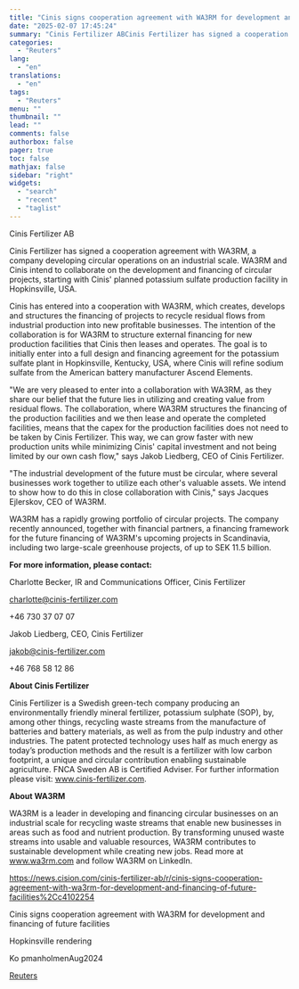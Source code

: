 ```yaml
---
title: "Cinis signs cooperation agreement with WA3RM for development and financing of future facilities"
date: "2025-02-07 17:45:24"
summary: "Cinis Fertilizer ABCinis Fertilizer has signed a cooperation agreement with WA3RM, a company developing circular operations on an industrial scale. WA3RM and Cinis intend to collaborate on the development and financing of circular projects, starting with Cinis' planned potassium sulfate production facility in Hopkinsville, USA.Cinis has entered into a cooperation..."
categories:
  - "Reuters"
lang:
  - "en"
translations:
  - "en"
tags:
  - "Reuters"
menu: ""
thumbnail: ""
lead: ""
comments: false
authorbox: false
pager: true
toc: false
mathjax: false
sidebar: "right"
widgets:
  - "search"
  - "recent"
  - "taglist"
---
```


Cinis Fertilizer AB

Cinis Fertilizer has signed a cooperation agreement with WA3RM, a company developing circular operations on an industrial scale. WA3RM and Cinis intend to collaborate on the development and financing of circular projects, starting with Cinis' planned potassium sulfate production facility in Hopkinsville, USA.

Cinis has entered into a cooperation with WA3RM, which creates, develops and structures the financing of projects to recycle residual flows from industrial production into new profitable businesses. The intention of the collaboration is for WA3RM to structure external financing for new production facilities that Cinis then leases and operates. The goal is to initially enter into a full design and financing agreement for the potassium sulfate plant in Hopkinsville, Kentucky, USA, where Cinis will refine sodium sulfate from the American battery manufacturer Ascend Elements.

"We are very pleased to enter into a collaboration with WA3RM, as they share our belief that the future lies in utilizing and creating value from residual flows. The collaboration, where WA3RM structures the financing of the production facilities and we then lease and operate the completed facilities, means that the capex for the production facilities does not need to be taken by Cinis Fertilizer. This way, we can grow faster with new production units while minimizing Cinis' capital investment and not being limited by our own cash flow," says Jakob Liedberg, CEO of Cinis Fertilizer.

"The industrial development of the future must be circular, where several businesses work together to utilize each other's valuable assets. We intend to show how to do this in close collaboration with Cinis," says Jacques Ejlerskov, CEO of WA3RM.

WA3RM has a rapidly growing portfolio of circular projects. The company recently announced, together with financial partners, a financing framework for the future financing of WA3RM's upcoming projects in Scandinavia, including two large-scale greenhouse projects, of up to SEK 11.5 billion.

**For more information, please contact:**

Charlotte Becker, IR and Communications Officer, Cinis Fertilizer

charlotte@cinis-fertilizer.com

+46 730 37 07 07

Jakob Liedberg, CEO, Cinis Fertilizer

jakob@cinis-fertilizer.com

+46 768 58 12 86

**About Cinis Fertilizer**

Cinis Fertilizer is a Swedish green-tech company producing an environmentally friendly mineral fertilizer, potassium sulphate (SOP), by, among other things, recycling waste streams from the manufacture of batteries and battery materials, as well as from the pulp industry and other industries. The patent protected technology uses half as much energy as today’s production methods and the result is a fertilizer with low carbon footprint, a unique and circular contribution enabling sustainable agriculture. FNCA Sweden AB is Certified Adviser. For further information please visit: www.cinis-fertilizer.com.

**About WA3RM**

WA3RM is a leader in developing and financing circular businesses on an industrial scale for recycling waste streams that enable new businesses in areas such as food and nutrient production. By transforming unused waste streams into usable and valuable resources, WA3RM contributes to sustainable development while creating new jobs. Read more at www.wa3rm.com and follow WA3RM on LinkedIn.

https://news.cision.com/cinis-fertilizer-ab/r/cinis-signs-cooperation-agreement-with-wa3rm-for-development-and-financing-of-future-facilities%2Cc4102254

Cinis signs cooperation agreement with WA3RM for development and financing of future facilities

Hopkinsville rendering

Ko pmanholmenAug2024

[Reuters](https://www.tradingview.com/news/reuters.com,2025-02-07:newsml_Wkr3q7WbG:0-cinis-signs-cooperation-agreement-with-wa3rm-for-development-and-financing-of-future-facilities/)
